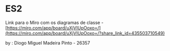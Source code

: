 # ES2

Link para o Miro com os diagramas de classe - [https://miro.com/app/board/uXjVIUpOoxo=/](https://miro.com/app/board/uXjVIUpOoxo=/?share_link_id=435503710549)

by : Diogo Miguel Madeira Pinto - 26357 
